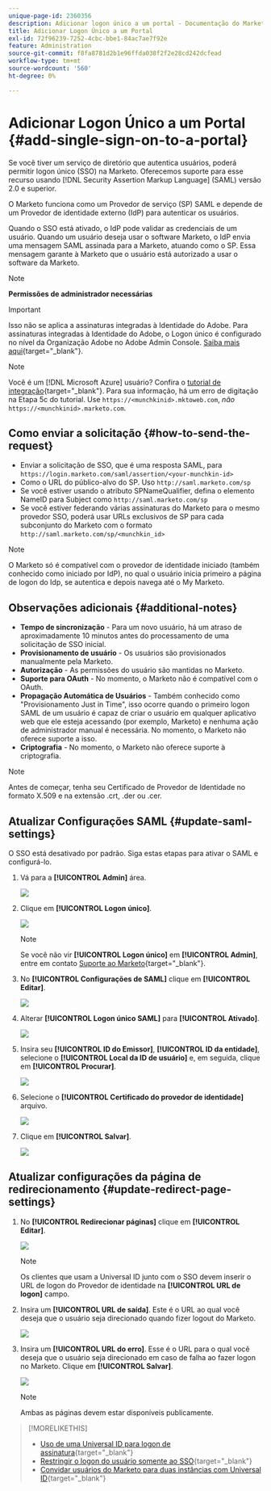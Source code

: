 ```yaml
---
unique-page-id: 2360356
description: Adicionar logon único a um portal - Documentação do Marketo - Documentação do produto
title: Adicionar Logon Único a um Portal
exl-id: 72f96239-7252-4cbc-bbe1-84ac7ae7f92e
feature: Administration
source-git-commit: f8fa8781d2b1e96ffda038f2f2e28cd242dcfead
workflow-type: tm+mt
source-wordcount: '560'
ht-degree: 0%

---
```


# Adicionar Logon Único a um Portal {#add-single-sign-on-to-a-portal}

Se você tiver um serviço de diretório que autentica usuários, poderá permitir logon único (SSO) na Marketo. Oferecemos suporte para esse recurso usando [!DNL Security Assertion Markup Language] (SAML) versão 2.0 e superior.

O Marketo funciona como um Provedor de serviço (SP) SAML e depende de um Provedor de identidade externo (IdP) para autenticar os usuários.

Quando o SSO está ativado, o IdP pode validar as credenciais de um usuário. Quando um usuário deseja usar o software Marketo, o IdP envia uma mensagem SAML assinada para a Marketo, atuando como o SP. Essa mensagem garante à Marketo que o usuário está autorizado a usar o software da Marketo.

>[!NOTE]
>
>**Permissões de administrador necessárias**

>[!IMPORTANT]
>
>Isso não se aplica a assinaturas integradas à Identidade do Adobe. Para assinaturas integradas à Identidade do Adobe, o Logon único é configurado no nível da Organização Adobe no Adobe Admin Console. [Saiba mais aqui](https://helpx.adobe.com/br/enterprise/using/set-up-identity.html){target="_blank"}.

>[!NOTE]
>
>Você é um [!DNL Microsoft Azure] usuário? Confira o [tutorial de integração](https://azure.microsoft.com/en-us/documentation/articles/active-directory-saas-marketo-tutorial/){target="_blank"}.
Para sua informação, há um erro de digitação na Etapa 5c do tutorial. Use `https://<munchkinid>.mktoweb.com`, _não_ `https://<munchkinid>.marketo.com`.

## Como enviar a solicitação {#how-to-send-the-request}

* Enviar a solicitação de SSO, que é uma resposta SAML, para `https://login.marketo.com/saml/assertion/<your-munchkin-id>`
* Como o URL do público-alvo do SP. Uso `http://saml.marketo.com/sp`
* Se você estiver usando o atributo SPNameQualifier, defina o elemento NameID para Subject como `http://saml.marketo.com/sp`
* Se você estiver federando várias assinaturas do Marketo para o mesmo provedor SSO, poderá usar URLs exclusivos de SP para cada subconjunto do Marketo com o formato `http://saml.marketo.com/sp/<munchkin_id>`

>[!NOTE]
>
>O Marketo só é compatível com o provedor de identidade iniciado (também conhecido como iniciado por IdP), no qual o usuário inicia primeiro a página de logon do Idp, se autentica e depois navega até o My Marketo.

## Observações adicionais {#additional-notes}

* **Tempo de sincronização** - Para um novo usuário, há um atraso de aproximadamente 10 minutos antes do processamento de uma solicitação de SSO inicial.
* **Provisionamento de usuário** - Os usuários são provisionados manualmente pela Marketo.
* **Autorização** - As permissões do usuário são mantidas no Marketo.
* **Suporte para OAuth** - No momento, o Marketo não é compatível com o OAuth.
* **Propagação Automática de Usuários** - Também conhecido como &quot;Provisionamento Just in Time&quot;, isso ocorre quando o primeiro logon SAML de um usuário é capaz de criar o usuário em qualquer aplicativo web que ele esteja acessando (por exemplo, Marketo) e nenhuma ação de administrador manual é necessária. No momento, o Marketo não oferece suporte a isso.
* **Criptografia** - No momento, o Marketo não oferece suporte à criptografia.

>[!NOTE]
>
>Antes de começar, tenha seu Certificado de Provedor de Identidade no formato X.509 e na extensão .crt, .der ou .cer.

## Atualizar Configurações SAML {#update-saml-settings}

O SSO está desativado por padrão. Siga estas etapas para ativar o SAML e configurá-lo.

1. Vá para a **[!UICONTROL Admin]** área.

   ![](assets/add-single-sign-on-to-a-portal-1.png)

1. Clique em **[!UICONTROL Logon único]**.

   ![](assets/add-single-sign-on-to-a-portal-2.png)

   >[!NOTE]
   >
   >Se você não vir **[!UICONTROL Logon único]** em **[!UICONTROL Admin]**, entre em contato [Suporte ao Marketo](https://nation.marketo.com/t5/Support/ct-p/Support){target="_blank"}.

1. No **[!UICONTROL Configurações de SAML]** clique em **[!UICONTROL Editar]**.

   ![](assets/add-single-sign-on-to-a-portal-3.png)

1. Alterar **[!UICONTROL Logon único SAML]** para **[!UICONTROL Ativado]**.

   ![](assets/add-single-sign-on-to-a-portal-4.png)

1. Insira seu **[!UICONTROL ID do Emissor]**, **[!UICONTROL ID da entidade]**, selecione o **[!UICONTROL Local da ID de usuário]** e, em seguida, clique em **[!UICONTROL Procurar]**.

   ![](assets/add-single-sign-on-to-a-portal-5.png)

1. Selecione o **[!UICONTROL Certificado do provedor de identidade]** arquivo.

   ![](assets/add-single-sign-on-to-a-portal-6.png)

1. Clique em **[!UICONTROL Salvar]**.

   ![](assets/add-single-sign-on-to-a-portal-7.png)

## Atualizar configurações da página de redirecionamento {#update-redirect-page-settings}

1. No **[!UICONTROL Redirecionar páginas]** clique em **[!UICONTROL Editar]**.

   ![](assets/add-single-sign-on-to-a-portal-8.png)

   >[!NOTE]
   >
   >Os clientes que usam a Universal ID junto com o SSO devem inserir o URL de logon do Provedor de identidade na **[!UICONTROL URL de logon]** campo.

1. Insira um **[!UICONTROL URL de saída]**. Este é o URL ao qual você deseja que o usuário seja direcionado quando fizer logout do Marketo.

   ![](assets/add-single-sign-on-to-a-portal-9.png)

1. Insira um **[!UICONTROL URL do erro]**. Esse é o URL para o qual você deseja que o usuário seja direcionado em caso de falha ao fazer logon no Marketo. Clique em **[!UICONTROL Salvar]**.

   ![](assets/add-single-sign-on-to-a-portal-10.png)

   >[!NOTE]
   >
   >Ambas as páginas devem estar disponíveis publicamente.

>[!MORELIKETHIS]
>
>* [Uso de uma Universal ID para logon de assinatura](/help/marketo/product-docs/administration/settings/using-a-universal-id-for-subscription-login.md){target="_blank"}
>* [Restringir o logon do usuário somente ao SSO](/help/marketo/product-docs/administration/additional-integrations/restrict-user-login-to-sso-only.md){target="_blank"}
>* [Convidar usuários do Marketo para duas instâncias com Universal ID](https://nation.marketo.com/t5/Knowledgebase/Inviting-Marketo-Users-to-Two-Instances-with-Universal-ID-UID/ta-p/251122){target="_blank"}
